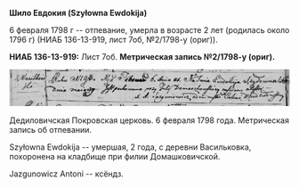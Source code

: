 **Шило Евдокия (Szyłowna Ewdokija)**

6 февраля 1798 г -- отпевание, умерла в возрасте 2 лет (родилась около
1796 г) (НИАБ 136-13-919, лист 7об, №2/1798-у (ориг)).

**НИАБ 136-13-919:** Лист 7об. **Метрическая запись №2/1798-у (ориг).**

![](./media/4388a1c6d7f4c681bc2a5d6acf89cc851648d7f7.png)

Дедиловичская Покровская церковь. 6 февраля 1798 года. Метрическая
запись об отпевании.

Szyłowna Ewdokija -- умершая, 2 года, с деревни Васильковка, похоронена
на кладбище при филии Домашковичской.

Jazgunowicz Antoni -- ксёндз.
